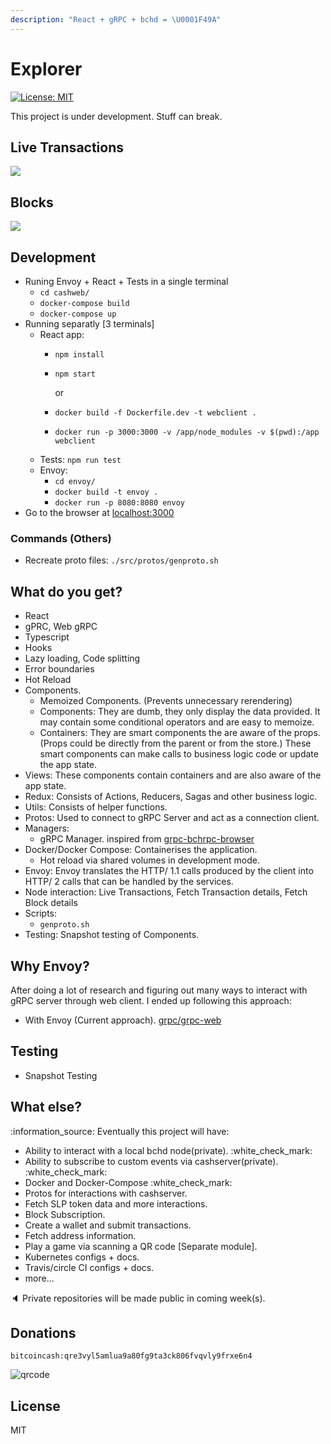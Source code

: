 ```yaml
---
description: "React + gRPC + bchd = \U0001F49A"
---
```


# Explorer

[![License: MIT](https://img.shields.io/badge/License-MIT-green.svg)](https://opensource.org/licenses/MIT)

This project is under development. Stuff can break.

##  Live Transactions

![](https://user-images.githubusercontent.com/7335120/119323147-08978580-bc9c-11eb-86d1-6de09d4643d3.gif)

##  Blocks

![](https://user-images.githubusercontent.com/7335120/119323781-b440d580-bc9c-11eb-8590-f2ad3c6406ea.gif)

##  Development

* Runing Envoy + React + Tests in a single terminal
  * `cd cashweb/`
  * `docker-compose build`
  * `docker-compose up`
* Running separatly \[3 terminals\]
  * React app:
    * `npm install`
    * `npm start`

      or

    * `docker build -f Dockerfile.dev -t webclient .`
    * `docker run -p 3000:3000 -v /app/node_modules -v $(pwd):/app webclient`
  * Tests: `npm run test`
  * Envoy:
    * `cd envoy/`
    * `docker build -t envoy .`
    * `docker run -p 8080:8080 envoy`
* Go to the browser at [localhost:3000](http://localhost:3000)

###  Commands \(Others\)

* Recreate proto files: `./src/protos/genproto.sh`

##  What do you get?

* React
* gPRC, Web gRPC
* Typescript
* Hooks
* Lazy loading, Code splitting
* Error boundaries
* Hot Reload
* Components.
  * Memoized Components. \(Prevents unnecessary rerendering\)
  * Components: They are dumb, they only display the data provided. It may contain some conditional operators and are easy to memoize.
  * Containers: They are smart components the are aware of the props. \(Props could be directly from the parent or from the store.\) These smart components can make calls to business logic code or update the app state.
* Views: These components contain containers and are also aware of the app state.
* Redux: Consists of Actions, Reducers, Sagas and other business logic.
* Utils: Consists of helper functions.
* Protos: Used to connect to gRPC Server and act as a connection client.
* Managers:
  * gRPC Manager. inspired from [grpc-bchrpc-browser](https://github.com/2qx/grpc-bchrpc-browser)
* Docker/Docker Compose: Containerises the application.
  * Hot reload via shared volumes in development mode.
* Envoy: Envoy translates the HTTP/ 1.1 calls produced by the client into HTTP/ 2 calls that can be handled by the services.
* Node interaction: Live Transactions, Fetch Transaction details, Fetch Block details
* Scripts: 
  * `genproto.sh`
* Testing: Snapshot testing of Components.

##  Why Envoy?

After doing a lot of research and figuring out many ways to interact with gRPC server through web client. I ended up following this approach:

* With Envoy \(Current approach\). [grpc/grpc-web](https://github.com/grpc/grpc-web/tree/master/net/grpc/gateway/examples/helloworld#grpc-web-hello-world-guide)

##  Testing

* Snapshot Testing

##  What else?

:information\_source: Eventually this project will have:

* Ability to interact with a local bchd node\(private\). :white\_check\_mark: 
* Ability to subscribe to custom events via cashserver\(private\). :white\_check\_mark:
* Docker and Docker-Compose :white\_check\_mark:
* Protos for interactions with cashserver.
* Fetch SLP token data and more interactions.
* Block Subscription.
* Create a wallet and submit transactions.
* Fetch address information.
* Play a game via scanning a QR code \[Separate module\].
* Kubernetes configs + docs.
* Travis/circle CI configs + docs.
* more...

:speaker: Private repositories will be made public in coming week\(s\).

##  Donations

`bitcoincash:qre3vyl5amlua9a80fg9ta3ck806fvqvly9frxe6n4`

![qrcode](https://user-images.githubusercontent.com/7335120/119320178-ec461980-bc98-11eb-9b05-a6f44d408034.png)

##  License

MIT

